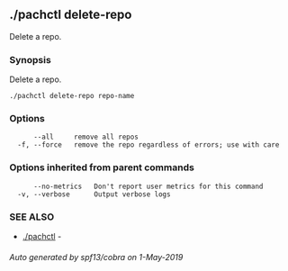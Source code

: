## ./pachctl delete-repo

Delete a repo.

### Synopsis


Delete a repo.

```
./pachctl delete-repo repo-name
```

### Options

```
      --all     remove all repos
  -f, --force   remove the repo regardless of errors; use with care
```

### Options inherited from parent commands

```
      --no-metrics   Don't report user metrics for this command
  -v, --verbose      Output verbose logs
```

### SEE ALSO
* [./pachctl](./pachctl.md)	 - 

###### Auto generated by spf13/cobra on 1-May-2019
